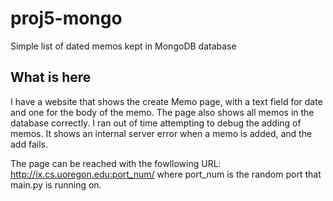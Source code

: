 # proj5-mongo
Simple list of dated memos kept in MongoDB database

## What is here

I have a website that shows the create Memo page, with a text field for date and one for the body of the memo.
The page also shows all memos in the database correctly.
I ran out of time attempting to debug the adding of memos. It shows an internal server error when a memo is added, and the add fails.

The page can be reached with the fowllowing URL: http://ix.cs.uoregon.edu:port_num/ where port_num is the random port that main.py is running on.
